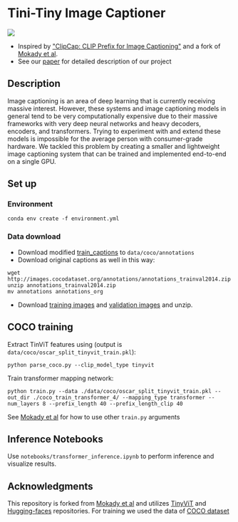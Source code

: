 # Tini-Tiny Image Captioner

<a href="https://opensource.org/licenses/MIT"><img src="https://img.shields.io/badge/License-MIT-yellow.svg"></a>   

 * Inspired by ["ClipCap: CLIP Prefix for Image Captioning"](https://arxiv.org/abs/2111.09734) and a fork of [Mokady et al](https://github.com/rmokady/CLIP_prefix_caption).
 * See our [paper](https://drive.google.com/file/d/1lgrMsr5CwDAwFXvoyn0G_5LTzSka_-it/view?usp=sharing) for detailed description of our project

## Description
Image captioning is an area of deep learning that is currently receiving massive interest. However, these systems and image captioning models in general tend to be very computationally expensive due to their massive frameworks with very deep neural networks and heavy decoders, encoders, and transformers. Trying to experiment with and extend these models is impossible for the average person with consumer-grade hardware. We tackled this problem by creating a smaller and lightweight image captioning system that can be trained and implemented end-to-end on a single GPU.

## Set up
### Environment
```
conda env create -f environment.yml
```
### Data download
- Download modified [train_captions](https://drive.google.com/file/d/1D3EzUK1d1lNhD2hAvRiKPThidiVbP2K_/view?usp=sharing) to `data/coco/annotations`
- Download original captions as well in this way:
```
wget http://images.cocodataset.org/annotations/annotations_trainval2014.zip
unzip annotations_trainval2014.zip
mv annotations annotations_org
```
- Download [training images](http://images.cocodataset.org/zips/train2014.zip) and [validation images](http://images.cocodataset.org/zips/val2014.zip) and unzip.

## COCO training
Extract TinViT features using (output is `data/coco/oscar_split_tinyvit_train.pkl`):
```
python parse_coco.py --clip_model_type tinyvit
```

Train transformer mapping network:
```
python train.py --data ./data/coco/oscar_split_tinyvit_train.pkl --out_dir ./coco_train_transformer_4/ --mapping_type transformer --num_layers 8 --prefix_length 40 --prefix_length_clip 40
```
See [Mokady et al](https://github.com/rmokady/CLIP_prefix_caption) for how to use other `train.py` arguments

## Inference Notebooks
Use `notebooks/transformer_inference.ipynb` to perform inference and visualize results.

## Acknowledgments
This repository is forked from [Mokady et al](https://github.com/rmokady/CLIP_prefix_caption) and utilizes [TinyViT](https://github.com/microsoft/Cream/tree/main/TinyViT) and [Hugging-faces](https://github.com/huggingface/transformers) repositories.
For training we used the data of [COCO dataset](https://cocodataset.org/#home)